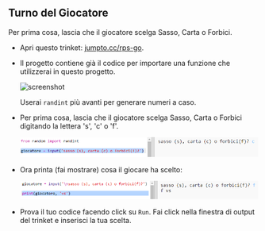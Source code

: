 ## Turno del Giocatore

Per prima cosa, lascia che il giocatore scelga Sasso, Carta o Forbici.

+ Apri questo trinket: <a href="http://jumpto.cc/rps-go" target="_blank">jumpto.cc/rps-go</a>.

+ Il progetto contiene già il codice per importare una funzione che utilizzerai in questo progetto.
    
    ![screenshot](images/rps-imports.png)
    
    Userai `randint` più avanti per generare numeri a caso.

+ Per prima cosa, lascia che il giocatore scelga Sasso, Carta o Forbici digitando la lettera 's', 'c' o 'f'.
    
    ![screenshot](images/rps-input.png)

+ Ora printa (fai mostrare) cosa il giocare ha scelto:
    
    ![screenshot](images/rps-player.png)

+ Prova il tuo codice facendo click su `Run`. Fai click nella finestra di output del trinket e inserisci la tua scelta.
